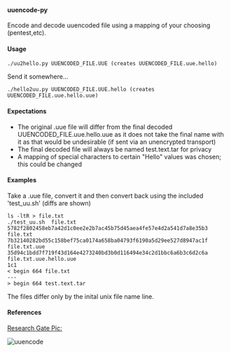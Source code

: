 #### uuencode-py
Encode and decode uuencoded file using a mapping of your choosing (pentest,etc).

#### Usage
```
./uu2hello.py UUENCODED_FILE.UUE (creates UUENCODED_FILE.uue.hello)
```

Send it somewhere...

```
./hello2uu.py UUENCODED_FILE.UUE.hello (creates UUENCODED_FILE.uue.hello.uue)
```
#### Expectations
- The original .uue file will differ from the final decoded UUENCODED_FILE.uue.hello.uue as it does not take the final name with it as that would be undesirable (if sent via an unencrypted transport)
- The final decoded file will always be named test.text.tar for privacy
- A mapping of special characters to certain "Hello" values was chosen; this could be changed


#### Examples
Take a .uue file, convert it and then convert back using the included 'test_uu.sh' (diffs are shown)

```
ls -ltR > file.txt
./test_uu.sh  file.txt 
5782f2802458eb7a42d1c0ee2e2b7ac45b75d45aea4fe57e4d2a541d7a8e35b3  file.txt
7b32140282bd55c158bef75ca0174a658ba04793f6190a5d29ee527d8947ac1f  file.txt.uue
35d94c1bdd7f719f43d164e4273240bd3b0d116494e34c2d1bbc6a6b3c6d2c6a  file.txt.uue.hello.uue
1c1
< begin 664 file.txt
---
> begin 664 test.text.tar

```
The files differ only by the inital unix file name line.

#### References
[Research Gate Pic:](https://www.researchgate.net/figure/Uuencode-of-bit-using-pdep_fig5_221130944)

![uuencode](https://www.researchgate.net/profile/Ruby_Lee/publication/221130944/figure/fig5/AS:339857474899975@1458039744543/Uuencode-of-bit-using-pdep.png)
